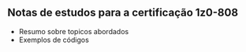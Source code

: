 ## Notas de estudos para a certificação 1z0-808

- Resumo sobre topicos abordados
- Exemplos de códigos

